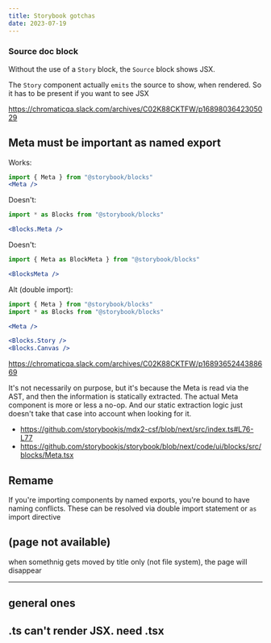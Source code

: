 ```yaml
---
title: Storybook gotchas
date: 2023-07-19
---
```


### Source doc block

Without the use of a `Story` block, the `Source` block shows JSX.

The `Story` component actually `emits` the source to show, when rendered.
So it has to be present if you want to see JSX

https://chromaticqa.slack.com/archives/C02K88CKTFW/p1689803642305029

## Meta must be important as named export

Works:

```jsx
import { Meta } from "@storybook/blocks"
<Meta />
```

Doesn't:

```jsx
import * as Blocks from "@storybook/blocks"

<Blocks.Meta />
```

Doesn't:

```jsx
import { Meta as BlockMeta } from "@storybook/blocks"

<BlocksMeta />
```

Alt (double import):

```jsx
import { Meta } from "@storybook/blocks"
import * as Blocks from "@storybook/blocks"

<Meta />

<Blocks.Story />
<Blocks.Canvas />
```

https://chromaticqa.slack.com/archives/C02K88CKTFW/p1689365244388669

It's not necessarily on purpose, but it's because the Meta is read via the AST, and then the information is statically extracted. The actual Meta component is more or less a no-op. And our static extraction logic just doesn't take that case into account when looking for it.

- https://github.com/storybookjs/mdx2-csf/blob/next/src/index.ts#L76-L77
- https://github.com/storybookjs/storybook/blob/next/code/ui/blocks/src/blocks/Meta.tsx

## Remame

If you're importing components by named exports, you're bound to have naming conflicts. These can be resolved via double import statement or `as` import directive

## (page not available)

when somethnig gets moved by title only (not file system), the page will disappear

---

## general ones

## .ts can't render JSX. need .tsx
